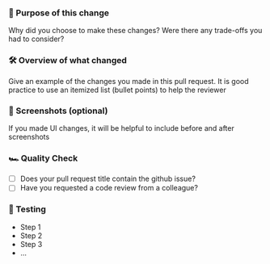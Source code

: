 ### 🧠 Purpose of this change

Why did you choose to make these changes? Were there any trade-offs you had to consider?

### 🛠 Overview of what changed

Give an example of the changes you made in this pull request. It is good practice to use an itemized
list (bullet points) to help the reviewer

### 📸 Screenshots (optional)

If you made UI changes, it will be helpful to include before and after screenshots

### 🏎 Quality Check

- [ ] Does your pull request title contain the github issue?
- [ ] Have you requested a code review from a colleague?

### 🧪 Testing

- Step 1
- Step 2
- Step 3
- ...
